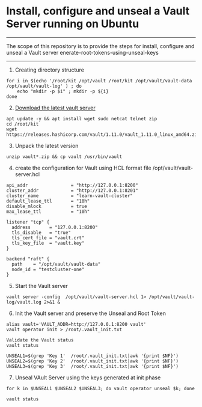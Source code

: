 
# Install, configure and unseal a Vault Server running on Ubuntu
----
The scope of this repository is to provide the steps for install, configure and unseal a Vault server
enerate-root-tokens-using-unseal-keys

----



1. Creating directory structure
```shell
for i in $(echo '/root/kit /opt/vault /root/kit /opt/vault/vault-data /opt/vault/vault-log' ) ; do
    echo "mkdir -p $i" ; mkdir -p ${i}
done
```

2. [Download the latest vault server](https://www.vaultproject.io/downloads)
```shell
apt update -y && apt install wget sudo netcat telnet zip
cd /root/kit 
wget https://releases.hashicorp.com/vault/1.11.0/vault_1.11.0_linux_amd64.zip
```


3. Unpack the latest version
```
unzip vault*.zip && cp vault /usr/bin/vault
```

4. create the configuration for Vault using HCL format file /opt/vault/vault-server.hcl 
```
api_addr                = "http://127.0.0.1:8200"
cluster_addr            = "http://127.0.0.1:8201"
cluster_name            = "learn-vault-cluster"
default_lease_ttl       = "10h"
disable_mlock           = true
max_lease_ttl           = "10h"

listener "tcp" {
  address       = "127.0.0.1:8200"
  tls_disable   = "true"
  tls_cert_file = "vault.crt"
  tls_key_file  = "vault.key"
}

backend "raft" {
  path    = "/opt/vault/vault-data"
  node_id = "testcluster-one"
}
```

5. Start the Vault server
```
vault server -config  /opt/vault/vault-server.hcl 1> /opt/vault/vault-log/vault.log 2>&1 &
```

6. Init the Vault server and preserve the Unseal and Root Token
```
alias vault='VAULT_ADDR=http://127.0.0.1:8200 vault'
vault operator init > /root/.vault_init.txt

Validate the Vault status
vault status

UNSEAL1=$(grep 'Key 1'  /root/.vault_init.txt|awk '{print $NF}')
UNSEAL2=$(grep 'Key 2'  /root/.vault_init.txt|awk '{print $NF}')
UNSEAL3=$(grep 'Key 3'  /root/.vault_init.txt|awk '{print $NF}')
```

7. Unseal VAult Server using the keys generated at init phase
```
for k in $UNSEAL1 $UNSEAL2 $UNSEAL3; do vault operator unseal $k; done

vault status

```

